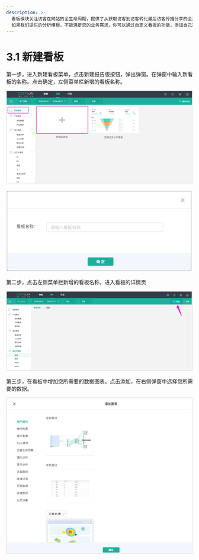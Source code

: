```yaml
---
description: >-
  看板模块关注访客在网站的全生命周期，提供了从获取访客到访客转化最后访客传播分享的全流程优化分析模板，帮助您更好地完成访客增长目标。
  如果我们提供的分析模板，不能满足您的业务需求，你可以通过自定义看板的功能，添加自己需要的数据模板，创建自己需要的看板。
---
```


# 3.1 新建看板

第一步，进入新建看板菜单，点击新建报告版按钮，弹出弹窗。在弹窗中输入新看板的名称。点击确定，左侧菜单栏新增的看板名称。

![&#x65B0;&#x5EFA;&#x62A5;&#x544A;&#x677F;&#x56FE;](../.gitbook/assets/image%20%2816%29.png)

![&#x65B0;&#x5EFA;&#x5F39;&#x7A97;](../.gitbook/assets/image%20%2826%29.png)

第二步，点击左侧菜单栏新增的看板名称，进入看板的详情页

![&#x770B;&#x677F;&#x8BE6;&#x60C5;&#x9875;&#x56FE;](../.gitbook/assets/image%20%2812%29.png)

第三步，在看板中增加您所需要的数据图表。点击添加，在右侧弹窗中选择您所需要的数据。

![&#x6DFB;&#x52A0;&#x56FE;&#x8868;&#x5F39;&#x7A97;&#x56FE;](../.gitbook/assets/image%20%2815%29.png)



